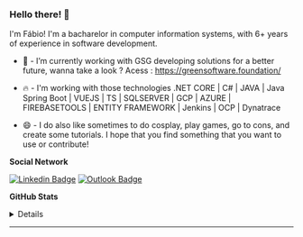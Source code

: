 ### Hello there! 👋

I'm Fábio! I'm a bacharelor in computer information systems, with 6+ years of experience in software development.

- 🌱  - I’m currently working with GSG developing solutions for a better future, wanna take a look ? Acess : https://greensoftware.foundation/
- :fire: -  I'm working with those technologies .NET CORE | C# | JAVA | Java Spring Boot | VUEJS | TS | SQLSERVER | GCP | AZURE | FIREBASETOOLS | ENTITY FRAMEWORK | Jenkins | OCP | Dynatrace

- 😄  - I do also like sometimes to do cosplay, play games, go to cons, and create some tutorials. I hope that you find something that you want to use or contribute!

**Social Network**
<p align="center">

   <!--[![Website Badge](https://img.shields.io/badge/-anushkaverma.com-47CCCC?style=flat&logo=Google-Chrome&logoColor=white&link=https://verma-anushka.github.io/anushkaverma/)](https://verma-anushka.github.io/anushkaverma/) -->
   [![Linkedin Badge](https://img.shields.io/badge/LinkedIn--000?style=social&logo=Linkedin&logoColor=0077B5&link=https://www.linkedin.com/in/fcarvalhodev/)](https://www.linkedin.com/in/fcarvalhodev/)  [![Outlook Badge](https://img.shields.io/badge/email--000?style=social&logo=microsoft-outlook&logoColor=0078d4&link=mailto:fabio.carvalllho@live.com)](mailto:fabio.carvalllho@live.com)
    <!-- [![Gmail Badge](https://img.shields.io/badge/-fcarvalllho-c14438?style=flat-square&logo=Gmail&logoColor=white&link=mailto:fabio.carvalllho@gmail.com)](mailto:fabio.carvalllho@gmail.com) -->
   <!-- [![Medium Badge](https://img.shields.io/badge/-@v.anushka786-000000?style=flat&labelColor=000000&logo=Medium&link=https://medium.com/@v.anushka786)](https://medium.com/@v.anushka786) -->
 <!--  [![Instagram Badge](https://img.shields.io/badge/-@v_anushkaa-purple?style=flat&logo=instagram&logoColor=white&link=https://instagram.com/v_anushkaa/)](https://instagram.com/v_anushkaa) 
   [![Facebook Badge](https://img.shields.io/badge/-verma_anushka-036be4?style=flat-square&logo=Facebook&logoColor=white&link=https://www.facebook.com/profile.php?id=100022118525351)](https://www.facebook.com/profile.php?id=100022118525351)
   [![GeeksforGeeks Badge](https://img.shields.io/badge/-verma_anushka-1c6340?style=flat&logo=GeeksforGeeks&logoColor=white&link=https://auth.geeksforgeeks.org/user/verma_anushka/articles)](https://auth.geeksforgeeks.org/user/verma_anushka/articles)
</p>-->

**GitHub Stats**
<p align="center">
   <details>
  <img align="left" alt="fcrvalhostats's GitHub Stats" src="https://github-readme-stats.vercel.app/api?username=fcarvalhodev&show_icons=true&theme=radical" />
   </details>
</p>

---
